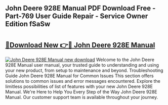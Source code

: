 ## John Deere 928E Manual PDF Download Free - Part-769 User Guide Repair - Service Owner Edition fSaSw

# <h2><a href="http://bc90933.oget.top/?id=John+Deere+928E+Manual">🔗Download New 👉🔴 John Deere 928E Manual</a></h2>

[![John Deere 928E Manual new download](https://i.imgur.com/5g1atiW.png)](http://bc90933.oget.top/?id=John+Deere+928E+Manual)
Welcome to the John Deere 928E Manual user manual, your trusted guide to understanding and using your new product, from setup to maintenance and beyond. Troubleshooting Guide John Deere 928E Manual for Common Issues This section offers solutions to common issues and error messages encountered. Explore the limitless possibilities of list of features with your new John Deere 928E Manual. We're Here to Help You Every Step of the Way John Deere 928E Manual. Our customer support team is available throughout your journey.
